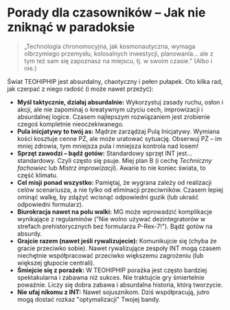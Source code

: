 # Porady dla czasowników – Jak nie zniknąć w paradoksie

> „Technologia chronomocyjna, jak kosmonautyczna, wymaga olbrzymiego przemysłu, kolosalnych inwestycji, planowania... ale z tym też sam się zapoznasz na miejscu, tj. w swoim czasie.” (Albo i nie.)  

Świat TEOHIPHIP jest absurdalny, chaotyczny i pełen pułapek. Oto kilka rad, jak czerpać z niego radość (i może nawet przeżyć):

* **Myśl taktycznie, działaj absurdalnie:** Wykorzystuj zasady ruchu, osłon i akcji, ale nie zapominaj o kreatywnym użyciu cech, improwizacji i absurdalnej logice. Czasem najlepszym rozwiązaniem jest zrobienie czegoś kompletnie nieoczekiwanego.
* **Pula inicjatywy to twój as:** Mądrze zarządzaj Pulą Inicjatywy. Wymiana kości kosztuje cenne PŻ, ale może uratować sytuację. Obserwuj PŻ – im mniej zdrowia, tym mniejsza pula i mniejsza kontrola nad losem!
* **Sprzęt zawodzi – bądź gotów:** Standardowy sprzęt INT jest... standardowy. Czyli często się psuje. Miej plan B (i cechę *Techniczny fachowiec* lub *Mistrz improwizacji*). Awarie to nie koniec świata, to część klimatu.
* **Cel misji ponad wszystko:** Pamiętaj, że wygrana zależy od realizacji celów scenariusza, a nie tylko od eliminacji przeciwników. Czasem lepiej ominąć walkę, by zdążyć wcisnąć odpowiedni guzik (lub ukraść odpowiedni formularz).
* **Biurokracja nawet na polu walki:** MG może wprowadzić komplikacje wynikające z regulaminów ("Nie wolno używać dezintegratorów w strefach prehistorycznych bez formularza P-Rex-7!"). Bądź gotów na absurdy.
* **Grajcie razem (nawet jeśli rywalizujecie):** Komunikujcie się (chyba że gracie przeciwko sobie). Nawet rywalizujące zespoły INT mogą czasem niechętnie współpracować przeciwko większemu zagrożeniu (lub większej głupocie centrali).
* **Śmiejcie się z porażek:** W TEOHIPHIP porażka jest często bardziej spektakularna i zabawna niż sukces. Nie traktujcie gry śmiertelnie poważnie. Liczy się dobra zabawa i absurdalna historia, którą tworzycie.
* **Nie ufaj nikomu z INT:** Nawet sojusznikom. Dziś współpracują, jutro mogą dostać rozkaz "optymalizacji" Twojej bandy.
